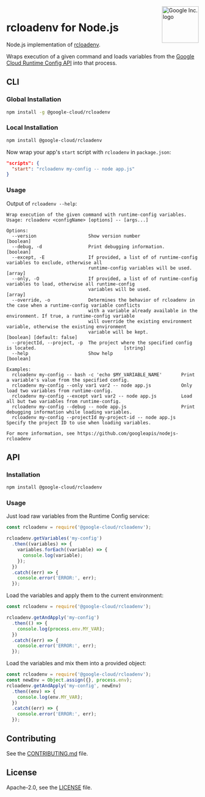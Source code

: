 <img src="https://avatars2.githubusercontent.com/u/2810941?v=3&s=96" alt="Google Inc. logo" title="Google" align="right" height="96" width="96"/>

# rcloadenv for Node.js

Node.js implementation of [rcloadenv][].

Wraps execution of a given command and loads variables from the
[Google Cloud Runtime Config API][runtime] into that process.

[rcloadenv]: https://github.com/googleapis/nodejs-rcloadenv
[runtime]: https://cloud.google.com/deployment-manager/runtime-configurator/reference/rest/

## CLI

### Global Installation
```sh
npm install -g @google-cloud/rcloadenv
```

### Local Installation
```sh
npm install @google-cloud/rcloadenv
```

Now wrap your app's `start` script with `rcloadenv` in `package.json`:

```json
"scripts": {
  "start": "rcloadenv my-config -- node app.js"
}
```

### Usage

Output of `rcloadenv --help`:

```
Wrap execution of the given command with runtime-config variables.
Usage: rcloadenv <configName> [options] -- [args...]

Options:
  --version                   Show version number                                                              [boolean]
  --debug, -d                 Print debugging information.                                                     [boolean]
  --except, -E                If provided, a list of of runtime-config variables to exclude, otherwise all
                              runtime-config variables will be used.                                             [array]
  --only, -O                  If provided, a list of of runtime-config variables to load, otherwise all runtime-config
                              variables will be used.                                                            [array]
  --override, -o              Determines the behavior of rcloadenv in the case when a runtime-config variable conflicts
                              with a variable already available in the environment. If true, a runtime-config variable
                              will override the existing environment variable, otherwise the existing environment
                              variable will be kept.                                          [boolean] [default: false]
  --projectId, --project, -p  The project where the specified config is located.                                [string]
  --help                      Show help                                                                        [boolean]

Examples:
  rcloadenv my-config -- bash -c 'echo $MY_VARIABLE_NAME'       Print a variable's value from the specified config.
  rcloadenv my-config --only var1 var2 -- node app.js           Only load two variables from runtime-config.
  rcloadenv my-config --except var1 var2 -- node app.js         Load all but two variables from runtime-config.
  rcloadenv my-config --debug -- node app.js                    Print debugging information while loading variables.
  rcloadenv my-config --projectId my-project-id -- node app.js  Specify the project ID to use when loading variables.

For more information, see https://github.com/googleapis/nodejs-rcloadenv
```

## API

### Installation
```sh
npm install @google-cloud/rcloadenv
```

### Usage

Just load raw variables from the Runtime Config service:

```js
const rcloadenv = require('@google-cloud/rcloadenv');

rcloadenv.getVariables('my-config')
  .then((variables) => {
    variables.forEach((variable) => {
      console.log(variable);
    });
  })
  .catch((err) => {
    console.error('ERROR:', err);
  });
```

Load the variables and apply them to the current environment:
```js
const rcloadenv = require('@google-cloud/rcloadenv');

rcloadenv.getAndApply('my-config')
  .then(() => {
    console.log(process.env.MY_VAR);
  })
  .catch((err) => {
    console.error('ERROR:', err);
  });
```

Load the variables and mix them into a provided object:
```js
const rcloadenv = require('@google-cloud/rcloadenv');
const newEnv = Object.assign({}, process.env);
rcloadenv.getAndApply('my-config', newEnv)
  .then((env) => {
    console.log(env.MY_VAR);
  })
  .catch((err) => {
    console.error('ERROR:', err);
  });
```

## Contributing
See the [CONTRIBUTING.md](https://github.com/googleapis/nodejs-rcloadenv/tree/master/CONTRIBUTING.md) file.

## License
Apache-2.0, see the [LICENSE](https://github.com/googleapis/nodejs-rcloadenv/tree/master/LICENSE) file.
